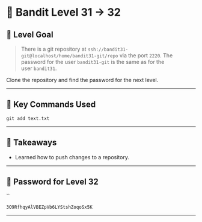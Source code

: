 # 🧭 Bandit Level 31 → 32

## 🎯 Level Goal
> There is a git repository at `ssh://bandit31-git@localhost/home/bandit31-git/repo` via the port `2220`. The password for the user `bandit31-git` is the same as for the user `bandit31`.

Clone the repository and find the password for the next level.

---
## 📂 Key Commands Used

```
git add text.txt
```

---
## 🧠 Takeaways

- Learned how to push changes to a repository. 

---
## 🔐 Password for Level 32
``
```
3O9RfhqyAlVBEZpVb6LYStshZoqoSx5K
```

---